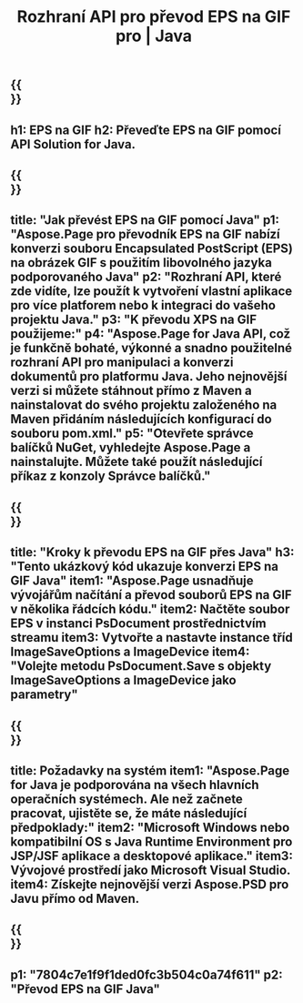 ﻿---
translation: true
template: /_templates/_conversion-child-java.md
title: Rozhraní API pro převod EPS na GIF pro | Java
url: /java/conversion/eps-to-gif/
description: Ukázkový konverzní kód Java pro formát EPS na soubor GIF. Tento příklad kódu použijte k převodu EPS na GIF v jakékoli webové nebo desktopové aplikaci založené na Javě.
informat: EPS
outformat: GIF
otherformats: XPS PS
---

{{<section banner>}}
---
h1: EPS na GIF
h2: Převeďte EPS na GIF pomocí API Solution for Java.
---

{{<section overview>}}
---
title: "Jak převést EPS na GIF pomocí Java"
p1: "Aspose.Page pro převodník EPS na GIF nabízí konverzi souboru Encapsulated PostScript (EPS) na obrázek GIF s použitím libovolného jazyka podporovaného Java"
p2: "Rozhraní API, které zde vidíte, lze použít k vytvoření vlastní aplikace pro více platforem nebo k integraci do vašeho projektu Java."
p3: "K převodu XPS na GIF použijeme:"
p4: "Aspose.Page for Java API, což je funkčně bohaté, výkonné a snadno použitelné rozhraní API pro manipulaci a konverzi dokumentů pro platformu Java. Jeho nejnovější verzi si můžete stáhnout přímo z Maven a nainstalovat do svého projektu založeného na Maven přidáním následujících konfigurací do souboru pom.xml."
p5: "Otevřete správce balíčků NuGet, vyhledejte Aspose.Page a nainstalujte. Můžete také použít následující příkaz z konzoly Správce balíčků."
---

{{<section feature1>}}
---
title: "Kroky k převodu EPS na GIF přes Java"
h3: "Tento ukázkový kód ukazuje konverzi EPS na GIF Java"
item1: "Aspose.Page usnadňuje vývojářům načítání a převod souborů EPS na GIF v několika řádcích kódu."
item2: Načtěte soubor EPS v instanci PsDocument prostřednictvím streamu
item3: Vytvořte a nastavte instance tříd ImageSaveOptions a ImageDevice
item4: "Volejte metodu PsDocument.Save s objekty ImageSaveOptions a ImageDevice jako parametry"
---

{{<section feature2>}}
---
title: Požadavky na systém
item1: "Aspose.Page for Java je podporována na všech hlavních operačních systémech. Ale než začnete pracovat, ujistěte se, že máte následující předpoklady:"
item2: "Microsoft Windows nebo kompatibilní OS s Java Runtime Environment pro JSP/JSF aplikace a desktopové aplikace."
item3: Vývojové prostředí jako Microsoft Visual Studio.
item4: Získejte nejnovější verzi Aspose.PSD pro Javu přímo od Maven.
---

{{<section gist>}}
---
p1: "7804c7e1f9f1ded0fc3b504c0a74f611"
p2: "Převod EPS na GIF Java"
---

